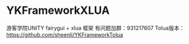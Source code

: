 # YKFrameworkXLUA
游客学院UNITY fairygui + xlua 框架
有问题加群：931217607
Tolua版本：https://github.com/sheenli/YKFrameworkTolua
